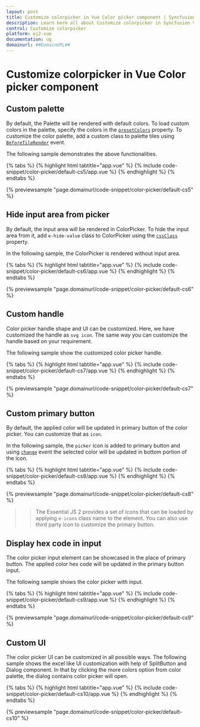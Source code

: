 ```yaml
---
layout: post
title: Customize colorpicker in Vue Color picker component | Syncfusion
description: Learn here all about Customize colorpicker in Syncfusion Vue Color picker component of Syncfusion Essential JS 2 and more.
control: Customize colorpicker 
platform: ej2-vue
documentation: ug
domainurl: ##DomainURL##
---
```


# Customize colorpicker in Vue Color picker component

## Custom palette

By default, the Palette will be rendered with default colors. To load custom colors in the palette, specify the colors in the [`presetColors`](https://ej2.syncfusion.com/vue/documentation/api/color-picker#presetcolors) property. To customize the color palette, add a custom class to palette tiles using [`BeforeTileRender`](https://ej2.syncfusion.com/vue/documentation/api/color-picker#beforetilerender) event.

The following sample demonstrates the above functionalities.

{% tabs %}
{% highlight html tabtitle="app.vue" %}
{% include code-snippet/color-picker/default-cs5/app.vue %}
{% endhighlight %}
{% endtabs %}
        
{% previewsample "page.domainurl/code-snippet/color-picker/default-cs5" %}

## Hide input area from picker

By default, the input area will be rendered in ColorPicker. To hide the input area from it, add `e-hide-value` class to ColorPicker using the [`cssClass`](https://ej2.syncfusion.com/vue/documentation/api/color-picker#cssclass) property.

In the following sample, the ColorPicker is rendered without input area.

{% tabs %}
{% highlight html tabtitle="app.vue" %}
{% include code-snippet/color-picker/default-cs6/app.vue %}
{% endhighlight %}
{% endtabs %}
        
{% previewsample "page.domainurl/code-snippet/color-picker/default-cs6" %}

## Custom handle

Color picker handle shape and UI can be customized. Here, we have customized the handle as `svg icon`. The same way you can customize the handle based on your requirement.

The following sample show the customized color picker handle.

{% tabs %}
{% highlight html tabtitle="app.vue" %}
{% include code-snippet/color-picker/default-cs7/app.vue %}
{% endhighlight %}
{% endtabs %}
        
{% previewsample "page.domainurl/code-snippet/color-picker/default-cs7" %}

## Custom primary button

By default, the applied color will be updated in primary button of the color picker. You can customize that as `icon`.

In the following sample, the `picker` icon is added to primary button and using [`change`](https://ej2.syncfusion.com/vue/documentation/api/color-picker#change) event the selected color will be updated in bottom portion of the icon.

{% tabs %}
{% highlight html tabtitle="app.vue" %}
{% include code-snippet/color-picker/default-cs8/app.vue %}
{% endhighlight %}
{% endtabs %}
        
{% previewsample "page.domainurl/code-snippet/color-picker/default-cs8" %}

>> The Essential JS 2 provides a set of icons that can be loaded by applying `e-icons` class name to the element. You can also use third party icon to customize the primary button.

## Display hex code in input

The color picker input element can be showcased in the place of primary button. The applied color hex code will be updated in the primary button input.

The following sample shows the color picker with input.

{% tabs %}
{% highlight html tabtitle="app.vue" %}
{% include code-snippet/color-picker/default-cs9/app.vue %}
{% endhighlight %}
{% endtabs %}
        
{% previewsample "page.domainurl/code-snippet/color-picker/default-cs9" %}

## Custom UI

The color picker UI can be customized in all possible ways. The following sample shows the excel like UI customization with help of SplitButton and Dialog component. In that by clicking the more colors option from color palette, the dialog contains color picker will open.

{% tabs %}
{% highlight html tabtitle="app.vue" %}
{% include code-snippet/color-picker/default-cs10/app.vue %}
{% endhighlight %}
{% endtabs %}
        
{% previewsample "page.domainurl/code-snippet/color-picker/default-cs10" %}